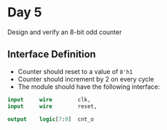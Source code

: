 # Day 5
Design and verify an 8-bit odd counter

## Interface Definition

- Counter should reset to a value of `8'h1`
- Counter should increment by 2 on every cycle
- The module should have the following interface:

```SystemVerilog
input     wire        clk,
input     wire        reset,

output    logic[7:0]  cnt_o
```
